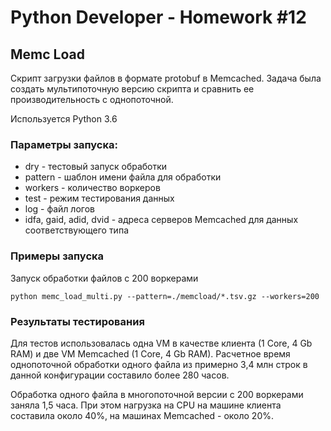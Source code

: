 # Python Developer - Homework #12

## Memc Load

Скрипт загрузки файлов в формате protobuf в Memcached. Задача была создать мультипоточную версию скрипта и сравнить ее производительность с однопоточной.

Используется Python 3.6

### Параметры запуска:

* dry - тестовый запуск обработки
* pattern - шаблон имени файла для обработки
* workers - количество воркеров
* test - режим тестирования данных
* log - файл логов
* idfa, gaid, adid, dvid - адреса серверов Memcached для данных соответствующего типа

### Примеры запуска

Запуск обработки файлов с 200 воркерами

    python memc_load_multi.py --pattern=./memcload/*.tsv.gz --workers=200

### Результаты тестирования

Для тестов использовалась одна VM в качестве клиента (1 Core, 4 Gb RAM) и две VM Memcached (1 Core, 4 Gb RAM).
Расчетное время однопоточной обработки одного файла из примерно 3,4 млн строк в данной конфигурации составило более 280 часов.

Обработка одного файла в многопоточной версии с 200 воркерами заняла 1,5 часа.
При этом нагрузка на CPU на машине клиента составила около 40%, на машинах Memcached - около 20%.


